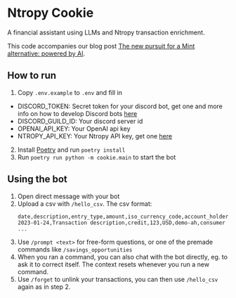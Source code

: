 # Ntropy Cookie

A financial assistant using LLMs and Ntropy transaction enrichment.

This code accompanies our blog post [The new pursuit for a Mint alternative: powered by AI](http://ntropy.com/post/pursuit-for-a-mint-alternative-powered-by-ai?utm_content=c0d4&utm_source=github).

## How to run

1. Copy `.env.example` to `.env` and fill in

- DISCORD_TOKEN: Secret token for your discord bot, get one and more info on how to develop Discord bots [here](https://discord.com/developers/docs/getting-started)
- DISCORD_GUILD_ID: Your discord server id
- OPENAI_API_KEY: Your OpenAI api key
- NTROPY_API_KEY: Your Ntropy API key, get one [here](https://dashboard.ntropy.com/)

2. Install [Poetry](https://python-poetry.org/) and run `poetry install`
3. Run `poetry run python -m cookie.main` to start the bot

## Using the bot

1. Open direct message with your bot
2. Upload a csv with `/hello_csv`. The csv format:
   ```csv
   date,description,entry_type,amount,iso_currency_code,account_holder_id,account_holder_type
   2023-01-24,Transaction description,credit,123,USD,demo-ah,consumer
   ...
   ```
3. Use `/prompt <text>` for free-form questions, or one of the premade commands like `/savings_opportunities`
4. When you ran a command, you can also chat with the bot directly, eg. to ask it to correct itself. The context resets whenever you run a new command.
5. Use `/forget` to unlink your transactions, you can then use `/hello_csv` again as in step 2.
